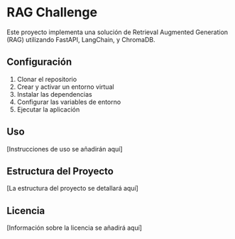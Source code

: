 # RAG Challenge

Este proyecto implementa una solución de Retrieval Augmented Generation (RAG) utilizando FastAPI, LangChain, y ChromaDB.

## Configuración

1. Clonar el repositorio
2. Crear y activar un entorno virtual
3. Instalar las dependencias
4. Configurar las variables de entorno
5. Ejecutar la aplicación

## Uso

[Instrucciones de uso se añadirán aquí]

## Estructura del Proyecto

[La estructura del proyecto se detallará aquí]

## Licencia

[Información sobre la licencia se añadirá aquí]